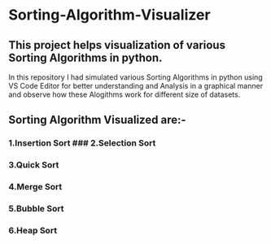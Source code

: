 # Sorting-Algorithm-Visualizer
## This project helps visualization of various Sorting  Algorithms in python.
In this repository I had simulated  various Sorting Algorithms  in python using  VS Code Editor for better understanding and Analysis in a graphical manner and observe how these Alogithms work for different size of datasets. 

## Sorting Algorithm Visualized are:-
### 1.Insertion Sort                                                                                                                                                                ### 2.Selection Sort                           
### 3.Quick Sort
### 4.Merge Sort
### 5.Bubble Sort
### 6.Heap Sort
